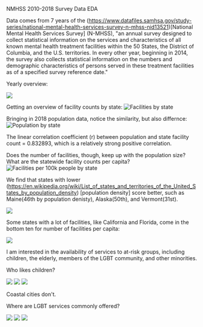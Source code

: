 NMHSS 2010-2018 Survey Data EDA


Data comes from 7 years of the (https://www.datafiles.samhsa.gov/study-series/national-mental-health-services-survey-n-mhss-nid13521)[National Mental Health Services Survey] (N-MHSS), "an annual survey designed to collect statistical information on the services and characteristics of all known mental health treatment facilities within the 50 States, the District of Columbia, and the U.S. territories. In every other year, beginning in 2014, the survey also collects statistical information on the numbers and demographic characteristics of persons served in these treatment facilities as of a specified survey reference date."


Yearly overview:

<img src="/images/totalresponses.jpeg">


Getting an overview of facility counts by state:
![Facilities by state](/images/facByState.jpeg)

Bringing in 2018 population data, notice the similarity, but also differnce:
![Population by state](/images/popByState.jpeg)

The linear correlation coefficient (r) between population and state facility count = 0.832893,
which is a relatively strong positive correlation.

Does the number of facilities, though, keep up with the population size? What are the statewide facility counts per capita?
![Facilities per 100k people by state](/images/facPerCapitaByState.jpeg)

We find that states with lower (https://en.wikipedia.org/wiki/List_of_states_and_territories_of_the_United_States_by_population_density) [population density] score better, such as Maine(46th by population denisty), Alaska(50th), and Vermont(31st).

<img src="/images/topten1.jpeg">


Some states with a lot of facilities, like California and Florida, come in the bottom ten for number of facilities per capita:

<img src="/images/bottomten1.jpeg">

I am interested in the availability of services to at-risk groups, including children, the elderly, members of the LGBT community, and other minorities.

Who likes children?

<img src="/images/child_h.jpeg">

<img src="/images/child_l.jpeg">

<img src="/images/child_by_state.jpeg">

Coastal cities don't.


Where are LGBT services commonly offered?


<img src="/images/lgbt_h.jpeg">

<img src="/images/lgbt_l.jpeg">

<img src="/images/lgbt_by_state.jpeg">
